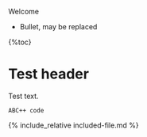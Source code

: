 
Welcome

* Bullet, may be replaced

{%toc}

# Test header

Test text.

    ABC++ code

{% include_relative included-file.md %}
